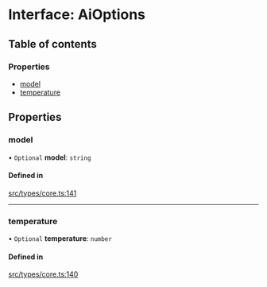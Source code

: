 # Interface: AiOptions

## Table of contents

### Properties

- [model](../wiki/AiOptions#model)
- [temperature](../wiki/AiOptions#temperature)

## Properties

### model

• `Optional` **model**: `string`

#### Defined in

[src/types/core.ts:141](https://github.com/decisively-io/interview-sdk/blob/4a50c8c/src/types/core.ts#L141)

___

### temperature

• `Optional` **temperature**: `number`

#### Defined in

[src/types/core.ts:140](https://github.com/decisively-io/interview-sdk/blob/4a50c8c/src/types/core.ts#L140)
